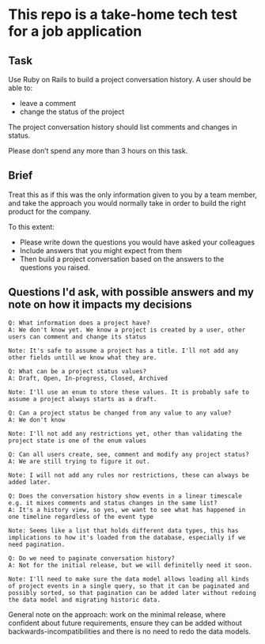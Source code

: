 # This repo is a take-home tech test for a job application

## Task

Use Ruby on Rails to build a project conversation history. A user should be able to:

- leave a comment
- change the status of the project

The project conversation history should list comments and changes in status.

Please don’t spend any more than 3 hours on this task.

## Brief

Treat this as if this was the only information given to you by a team member, and take the approach you would normally take in order to build the right product for the company.

To this extent:

- Please write down the questions you would have asked your colleagues
- Include answers that you might expect from them
- Then build a project conversation based on the answers to the questions you raised.

## Questions I'd ask, with possible answers and my note on how it impacts my decisions

```
Q: What information does a project have?
A: We don't know yet. We know a project is created by a user, other users can comment and change its status

Note: It's safe to assume a project has a title. I'll not add any other fields untill we know what they are.
```

```
Q: What can be a project status values?
A: Draft, Open, In-progress, Closed, Archived

Note: I'll use an enum to store these values. It is probably safe to assume a project always starts as a draft.
```

```
Q: Can a project status be changed from any value to any value?
A: We don't know

Note: I'll not add any restrictions yet, other than validating the project state is one of the enum values
```

```
Q: Can all users create, see, comment and modify any project status?
A: We are still trying to figure it out.

Note: I will not add any rules nor restrictions, these can always be added later.
```

```
Q: Does the conversation history show events in a linear timescale e.g. it mixes comments and status changes in the same list?
A: It's a history view, so yes, we want to see what has happened in one timeline regardless of the event type

Note: Seems like a list that holds different data types, this has implications to how it's loaded from the database, especially if we need pagination.
```

```
Q: Do we need to paginate conversation history?
A: Not for the initial release, but we will definitelly need it soon.

Note: I'll need to make sure the data model allows loading all kinds of project events in a single query, so that it can be paginated and possibly sorted, so that pagination can be added later without redoing the data model and migrating historic data.
```

General note on the approach: work on the minimal release, where confident about future requirements, ensure they can be added without backwards-incompatibilities and there is no need to redo the data models.